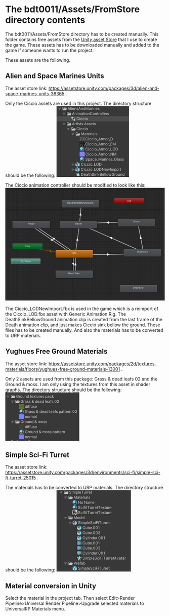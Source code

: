 # The bdt0011/Assets/FromStore directory contents

The bdt0011/Assets/FromStore directory has to be created manually. This folder contains free assets from the [Unity asset Store](https://assetstore.unity.com/) that I use to create the game. These assets has to be downloaded manually and added to the game if someone wants to run the project.

These assets are the following.

## Alien and Space Marines Units
The asset store link: https://assetstore.unity.com/packages/3d/alien-and-space-marines-units-36365 .

Only the Ciccio assets are used in this project.
The directory structure should be the following:
![Directory structure](images/AliensAndMarinesDirectory.png)

The Ciccio animation controller should be modified to look like this:
![Ciccio animation controller](images/CiccioAnimationController.png)

The Ciccio_LODNewImport.fbx is used in the game which is a reimport of the Ciccio_LOD.fbx asset with Generic Animation Rig. The DeathSinkBellowGround animation clip is created from the last frame of the Death animation clip, and just makes Ciccio sink bellow the ground. These files has to be created manually. And also the materials has to be converted to URP materials.

## Yughues Free Ground Materials
The asset store link: https://assetstore.unity.com/packages/2d/textures-materials/floors/yughues-free-ground-materials-13001 .

Only 2 assets are used from this package: Grass & dead leafs 02 and the Ground & moss. I am only using the textures from this asset in shader graphs.
The directory structure should be the following:
![Directory structure](images/GroundtexturespackDirectory.png)

## Simple Sci-Fi Turret
The asset store link: https://assetstore.unity.com/packages/3d/environments/sci-fi/simple-sci-fi-turret-25015 .

The materials has to be converted to URP materials.
The directory structure should be the following:
![Directory structure](images/SimpleTurretDirectory.png)

## Material conversion in Unity
Select the material in the project tab. Then select Edit>Render Pipeline>Universal Render Pipeline>Upgrade selected materials to UniversalRP Materials menu.


